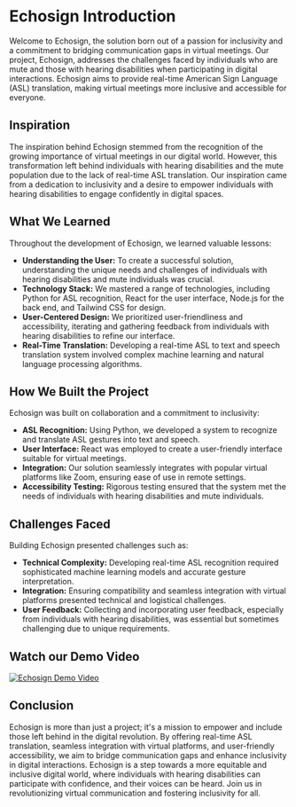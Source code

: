 # Echosign Introduction

Welcome to Echosign, the solution born out of a passion for inclusivity and a commitment to bridging communication gaps in virtual meetings. Our project, Echosign, addresses the challenges faced by individuals who are mute and those with hearing disabilities when participating in digital interactions. Echosign aims to provide real-time American Sign Language (ASL) translation, making virtual meetings more inclusive and accessible for everyone.

## Inspiration

The inspiration behind Echosign stemmed from the recognition of the growing importance of virtual meetings in our digital world. However, this transformation left behind individuals with hearing disabilities and the mute population due to the lack of real-time ASL translation. Our inspiration came from a dedication to inclusivity and a desire to empower individuals with hearing disabilities to engage confidently in digital spaces.

## What We Learned

Throughout the development of Echosign, we learned valuable lessons:

- **Understanding the User:** To create a successful solution, understanding the unique needs and challenges of individuals with hearing disabilities and mute individuals was crucial.
- **Technology Stack:** We mastered a range of technologies, including Python for ASL recognition, React for the user interface, Node.js for the back end, and Tailwind CSS for design.
- **User-Centered Design:** We prioritized user-friendliness and accessibility, iterating and gathering feedback from individuals with hearing disabilities to refine our interface.
- **Real-Time Translation:** Developing a real-time ASL to text and speech translation system involved complex machine learning and natural language processing algorithms.

## How We Built the Project

Echosign was built on collaboration and a commitment to inclusivity:

- **ASL Recognition:** Using Python, we developed a system to recognize and translate ASL gestures into text and speech.
- **User Interface:** React was employed to create a user-friendly interface suitable for virtual meetings.
- **Integration:** Our solution seamlessly integrates with popular virtual platforms like Zoom, ensuring ease of use in remote settings.
- **Accessibility Testing:** Rigorous testing ensured that the system met the needs of individuals with hearing disabilities and mute individuals.

## Challenges Faced

Building Echosign presented challenges such as:

- **Technical Complexity:** Developing real-time ASL recognition required sophisticated machine learning models and accurate gesture interpretation.
- **Integration:** Ensuring compatibility and seamless integration with virtual platforms presented technical and logistical challenges.
- **User Feedback:** Collecting and incorporating user feedback, especially from individuals with hearing disabilities, was essential but sometimes challenging due to unique requirements.


## Watch our Demo Video

[![Echosign Demo Video](https://img.youtube.com/vi/bABaR_zA_IA/0.jpg)](https://www.youtube.com/watch?v=bABaR_zA_IA)

## Conclusion

Echosign is more than just a project; it's a mission to empower and include those left behind in the digital revolution. By offering real-time ASL translation, seamless integration with virtual platforms, and user-friendly accessibility, we aim to bridge communication gaps and enhance inclusivity in digital interactions. Echosign is a step towards a more equitable and inclusive digital world, where individuals with hearing disabilities can participate with confidence, and their voices can be heard. Join us in revolutionizing virtual communication and fostering inclusivity for all.
